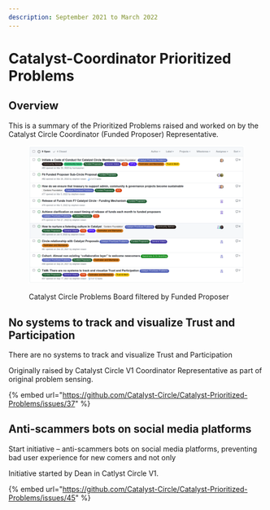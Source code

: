 ```yaml
---
description: September 2021 to March 2022
---
```


# Catalyst-Coordinator Prioritized Problems

## Overview

This is a summary of the Prioritized Problems raised and worked on by the Catalyst Circle Coordinator (Funded Proposer) Representative.

<figure><img src="../.gitbook/assets/Screenshot from 2023-04-10 22-52-56.png" alt=""><figcaption><p>Catalyst Circle Problems Board filtered by Funded Proposer</p></figcaption></figure>

## No systems to track and visualize Trust and Participation

There are no systems to track and visualize Trust and Participation

Originally raised by Catalyst Circle V1 Coordinator Representative as part of original problem sensing.

{% embed url="https://github.com/Catalyst-Circle/Catalyst-Prioritized-Problems/issues/37" %}

## Anti-scammers bots on social media platforms

Start initiative – anti-scammers bots on social media platforms, preventing bad user experience for new comers and not only

Initiative started by Dean in Catlyst Circle V1.

{% embed url="https://github.com/Catalyst-Circle/Catalyst-Prioritized-Problems/issues/45" %}
